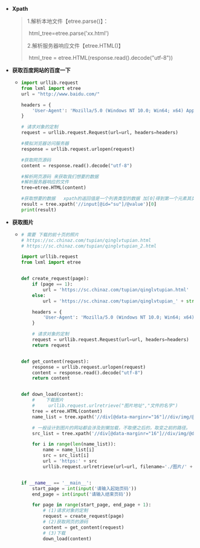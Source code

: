 * **Xpath**

  > 1.解析本地文件【etree.parse()】：
  >
  > ​	html_tree=etree.parse('xx.html')
  >
  > 2.解析服务器响应文件【etree.HTML()】
  >
  > ​	html_tree = etree.HTML(response.read().decode("utf-8"))

* **获取百度网站的百度一下**

  * ~~~python
    import urllib.request
    from lxml import etree
    url = "http://www.baidu.com/"
    
    headers = {
        'User-Agent': 'Mozilla/5.0 (Windows NT 10.0; Win64; x64) AppleWebKit/537.36 (KHTML, like Gecko) Chrome/115.0.0.0 Safari/537.36 Edg/115.0.1901.203',
    }
    
    # 请求对象的定制
    request = urllib.request.Request(url=url, headers=headers)
    
    #模拟浏览器访问服务器
    response = urllib.request.urlopen(request)
    
    #获取网页源码
    content = response.read().decode("utf-8")
    
    #解析网页源码 来获取我们想要的数据
    #解析服务器响应的文件
    tree=etree.HTML(content)
    
    #获取想要的数据   xpath的返回值是一个列表类型的数据 加[0]得到第一个元素其类型为字符串
    result = tree.xpath('//input[@id="su"]/@value')[0]
    print(result)
    ~~~

* **获取图片**

  * ~~~python
    # 需要 下载的前十页的照片
    # https://sc.chinaz.com/tupian/qinglvtupian.html
    # https://sc.chinaz.com/tupian/qinglvtupian_2.html
    
    import urllib.request
    from lxml import etree
    
    
    def create_request(page):
        if (page == 1):
            url = 'https://sc.chinaz.com/tupian/qinglvtupian.html'
        else:
            url = 'https://sc.chinaz.com/tupian/qinglvtupian_' + str(page) + '.html'
    
        headers = {
            'User-Agent': 'Mozilla/5.0 (Windows NT 10.0; Win64; x64) AppleWebKit/537.36 (KHTML, like Gecko) Chrome/115.0.0.0 Safari/537.36 Edg/115.0.1901.203',
        }
    
        # 请求对象的定制
        request = urllib.request.Request(url=url, headers=headers)
        return request
    
    
    def get_content(request):
        response = urllib.request.urlopen(request)
        content = response.read().decode("utf-8")
        return content
    
    
    def down_load(content):
        #    下载图片
        #     urllib.request.urlretrieve("图片地址","文件的名字")
        tree = etree.HTML(content)
        name_list = tree.xpath('//div[@data-marginr="16"]//div/img/@alt')
    
        # 一般设计到图片的网站都会涉及到懒加载，不取便之后的，取变之前的路径。
        src_list = tree.xpath('//div[@data-marginr="16"]//div/img/@data-original')
    
        for i in range(len(name_list)):
            name = name_list[i]
            src = src_list[i]
            url = 'https:' + src
            urllib.request.urlretrieve(url=url, filename='./图片/' + name + '.jpg')
    
    
    if __name__ == '__main__':
        start_page = int(input('请输入起始页码'))
        end_page = int(input('请输入结束页码'))
    
        for page in range(start_page, end_page + 1):
            # (1)请求对象的定制
            request = create_request(page)
            # (2)获取网页的源码
            content = get_content(request)
            # (3)下载
            down_load(content)
    ~~~

